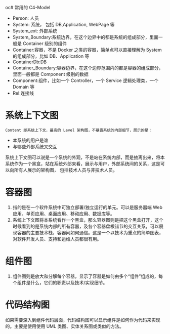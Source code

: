 oc# 常用的 C4-Model

- Person: 人员
- System: 系统， 包括 DB,Application, WebPage 等
- System_ext: 外部系统
- System_Boundary:系统边界，在这个边界中的都是系统的组成部分，里面一般是 Container 级别的组件
- Container:容器，不是 Docker 之类的容器，简单点可以直接理解为 System 的组成部分，比如 DB、Application 等
- ContainerDb:DB
- Container_Boundary:容器边界，在这个边界范围内的都是容器的组成部分，里面一般都是 Component 级别的数据
- Component:组件，比如一个 Controller，一个 Service 逻辑处理类，一个 Domain 等
- Rel:连接线

# 系统上下文图

    Content 即系统上下文，最高的 Level 架构图，不暴露系统的内部细节，展示的是：

- 本系统的用户是谁
- 与哪些外部系统又交互

系统上下文图可以说是一个系统的外观，不是站在系统内部，而是抽离出来，将本系统作为一个黑盒，站在系统外部来看，展示与用户，外部系统间的关系，这是可以向所有人展示的架构图， 包括技术人员与非技术人员。

# 容器图

1. 指的是在一个软件系统中可独立部署/独立运行的单元。可以是服务器端 Web 应用、单页应用、桌面应用、移动应用、数据库等。
2. 系统上下文图将本系统看作一个黑盒，那么容器图则是把这个黑盒打开，这个时候看到的是系统内部的所有容器，及各个容器盘根错节的交互关系，可以展现容器的主要技术栈，容器间如何通信。这是一个以技术为重点的简单图表，对软件开发人员、支持和运维人员都很有用。

# 组件图

1. 组件图则是放大和分解每个容器，显示了容器是如何由多个“组件”组成的，每个组件是什么，它们的职责以及技术/实现细节。

# 代码结构图

如果需要深入到组件代码层面，代码结构图可以显示组件是如何作为代码来实现的。主要是使用使用 UML 类图、实体关系图或类似的方法。
